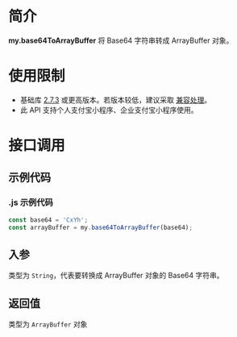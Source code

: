 
# 简介
**my.base64ToArrayBuffer** 将 Base64 字符串转成 ArrayBuffer 对象。

# 使用限制
- 基础库 [2.7.3](https://opendocs.alipay.com/mini/framework/lib-upgrade-v2) 或更高版本。若版本较低，建议采取 [兼容处理](https://opendocs.alipay.com/mini/framework/compatibility)。
- 此 API 支持个人支付宝小程序、企业支付宝小程序使用。

# 接口调用
## 示例代码
### .js 示例代码
```javascript
const base64 = 'CxYh';
const arrayBuffer = my.base64ToArrayBuffer(base64);
```

## 入参
类型为 `String`，代表要转换成 ArrayBuffer 对象的 Base64 字符串。

## 返回值
类型为 `ArrayBuffer` 对象
